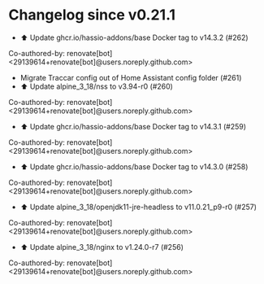 # Changelog since v0.21.1
- ⬆️ Update ghcr.io/hassio-addons/base Docker tag to v14.3.2 (#262)

Co-authored-by: renovate[bot] <29139614+renovate[bot]@users.noreply.github.com> 
- Migrate Traccar config out of Home Assistant config folder (#261) 
- ⬆️ Update alpine_3_18/nss to v3.94-r0 (#260)

Co-authored-by: renovate[bot] <29139614+renovate[bot]@users.noreply.github.com> 
- ⬆️ Update ghcr.io/hassio-addons/base Docker tag to v14.3.1 (#259)

Co-authored-by: renovate[bot] <29139614+renovate[bot]@users.noreply.github.com> 
- ⬆️ Update ghcr.io/hassio-addons/base Docker tag to v14.3.0 (#258)

Co-authored-by: renovate[bot] <29139614+renovate[bot]@users.noreply.github.com> 
- ⬆️ Update alpine_3_18/openjdk11-jre-headless to v11.0.21_p9-r0 (#257)

Co-authored-by: renovate[bot] <29139614+renovate[bot]@users.noreply.github.com> 
- ⬆️ Update alpine_3_18/nginx to v1.24.0-r7 (#256)

Co-authored-by: renovate[bot] <29139614+renovate[bot]@users.noreply.github.com> 
